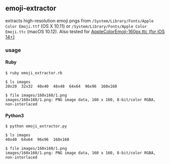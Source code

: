 ## emoji-extractor

extracts high-resolution emoji pngs from `/System/Library/Fonts/Apple Color Emoji.ttf` (OS X 10.11) or `/System/Library/Fonts/Apple Color Emoji.ttc` (macOS 10.12).
Also tested for [AppleColorEmoji-160px.ttc (for iOS 14+)](https://github.com/PoomSmart/EmojiLibrary)

### usage
#### Ruby

```
$ ruby emoji_extractor.rb

$ ls images
20x20  32x32  40x40  48x48  64x64  96x96  160x160

$ file images/160x160/1.png
images/160x160/1.png: PNG image data, 160 x 160, 8-bit/color RGBA, non-interlaced
```
#### Python3

```
$ python emoji_extractor.py

$ ls images
40x40  64x64  96x96  160x160

$ file images/160x160/1.png
images/160x160/1.png: PNG image data, 160 x 160, 8-bit/color RGBA, non-interlaced
```
